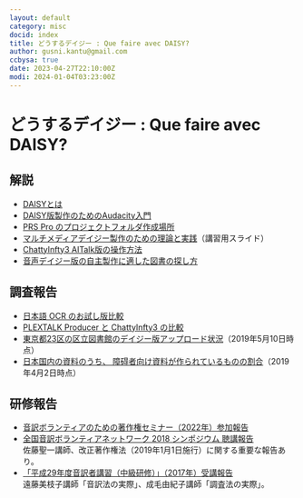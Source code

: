```yaml
---
layout: default
category: misc
docid: index
title: どうするデイジー : Que faire avec DAISY?
author: gusni.kantu@gmail.com
ccbysa: true
date: 2023-04-27T22:10:00Z
modi: 2024-01-04T03:23:00Z
---
```

# どうするデイジー : Que faire avec DAISY?

## 解説

- [DAISYとは](daisy.html)
- [DAISY版製作のためのAudacity入門](a4d.html)
- [PRS Pro のプロジェクトフォルダ作成場所](path.html)
- [マルチメディアデイジー製作のための理論と実践](https://docs.google.com/presentation/d/17-BF2mJ7k7RQVpR8Y9X-wNqfBrpimvtT0cgDwRQwjZI/edit?usp=sharing)（講習用スライド）
- [ChattyInfty3 AITalk版の操作方法](aitalk.html)
- [音声デイジー版の自主製作に適した図書の探し方](kensaku.html)

## 調査報告

- [日本語 OCR のお試し版比較](ocr.html)
- [PLEXTALK Producer と ChattyInfty3 の比較](pproducer.html)
- [東京都23区の区立図書館のデイジー版アップロード状況](bibliotheques.html)（2019年5月10日時点）
- [日本国内の資料のうち、 障碍者向け資料が作られているものの割合](livres.html)（2019年4月2日時点）

## 研修報告

- [音訳ボランティアのための著作権セミナー（2022年）参加報告](copyright20220806.html)
- [全国音訳ボランティアネットワーク 2018 シンポジウム 聴講報告](zenkoku20181111.html)  
  佐藤聖一講師、改正著作権法（2019年1月1日施行）に関する重要な報告あり。
- [「平成29年度音訳者講習（中級研修）」（2017年）受講報告](chukyu2017.html)  
  遠藤美枝子講師「音訳法の実際」、成毛由紀子講師「調査法の実際」。
